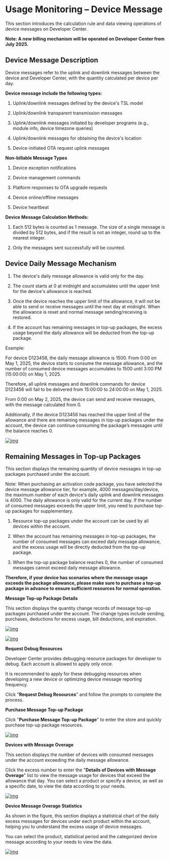 # Usage Monitoring – Device Message

This section introduces the calculation rule and data viewing operations of device messages on Developer Center.

**Note: A new billing mechanism will be operated on Developer Center from July 2025.**

## Device Message Description

Device messages refer to the uplink and downlink messages between the device and Developer Center, with the quantity calculated per device per day.

**Device message include the following types:**

1. Uplink/downlink messages defined by the device's TSL model

2. Uplink/downlink transparent transmission messages

3. Uplink/downlink messages initiated by developer programs (e.g., module info, device timezone queries)

4. Uplink/downlink messages for obtaining the device's location

5. Device-initiated OTA request uplink messages

**Non-billable Message Types**

1. Device exception notifications

2. Device management commands

3. Platform responses to OTA upgrade requests

4. Device online/offline messages

5. Device heartbeat

**Device Message Calculation Methods:**

1. Each 512 bytes is counted as 1 message. The size of a single message is divided by 512 bytes, and if the result is not an integer, round up to the nearest integer.

2. Only the messages sent successfully will be counted.

## Device Daily Message Mechanism

1. The device's daily message allowance is valid only for the day.

2. The count starts at 0 at midnight and accumulates until the upper limit for the device's allowance is reached.

3. Once the device reaches the upper limit of the allowance, it will not be able to send or receive messages until the next day at midnight. When the allowance is reset and normal message sending/receiving is restored.

4. If the account has remaining messages in top-up packages, the excess usage beyond the daily allowance will be deducted from the top-up package.

Example:

For device D123456, the daily message allowance is 1500. From 0:00 on May 1, 2025, the device starts to consume the message allowance, and the number of consumed device messages accumulates to 1500 until 3:00 PM (15:00:00) on May 1, 2025. 

Therefore, all uplink messages and downlink commands for device D123456 will fail to be delivered from 15:00:00 to 24:00:00 on May 1, 2025. 

From 0:00 on May 2, 2025, the device can send and receive messages, with the message calculated from 0.

Additionally, if the device D123456 has reached the upper limit of the allowance and there are remaining messages in top-up packages under the account, the device can continue consuming the package’s messages until the balance reaches 0.

<a data-fancybox title="img" href="/en/guide/license-statistics-01.jpg">![img](/en/guide/license-statistics-01.jpg)</a>

## Remaining Messages in Top-up Packages

This section displays the remaining quantity of device messages in top-up packages purchased under the account.

Note: When purchasing an activation code package, you have selected the device message allowance tier, for example, 4000 messages/day/device, the maximum number of each device's daily uplink and downlink messages is 4000. The daily allowance is only valid for the current day. If the number of consumed messages exceeds the upper limit, you need to purchase top-up packages for supplementary.

1. Resource top-up packages under the account can be used by all devices within the account.

2. When the account has remaining messages in top-up packages, the number of consumed messages can exceed daily message allowance, and the excess usage will be directly deducted from the top-up package.

3. When the top-up package balance reaches 0, the number of consumed messages cannot exceed daily message allowance.

**Therefore, if your device has scenarios where the message usage exceeds the package allowance, please make sure to purchase a top-up package in advance to ensure sufficient resources for normal operation.**

**Message Top-up Package Details**

This section displays the quantity change records of message top-up packages purchased under the account. The change types include sending, purchases, deductions for excess usage, bill deductions, and expiration.

<a data-fancybox title="img" href="/en/guide/license-statistics-02.jpg">![img](/en/guide/license-statistics-02.jpg)</a>

<a data-fancybox title="img" href="/en/guide/license-statistics-03.jpg">![img](/en/guide/license-statistics-03.jpg)</a>

**Request Debug Resources**

Developer Center provides debugging resource packages for developer to debug. Each account is allowed to apply only once.

It is recommended to apply for these debugging resources when developing a new device or optimizing device message reporting frequency.

Click "**Request Debug Resources**" and follow the prompts to complete the process.

**Purchase Message Top-up Package**

Click "**Purchase Message Top-up Package**" to enter the store and quickly purchase top-up package resources.

<a data-fancybox title="img" href="/en/guide/license-statistics-04.jpg">![img](/en/guide/license-statistics-04.jpg)</a>

**Devices with Message Overage**

This section displays the number of devices with consumed messages under the account exceeding the daily message allowance.

Click the excess number to enter the "**Details of Devices with Message Overage**" list to view the message usage for devices that exceed the allowance that day. You can select a product or specify a device, as well as a specific date, to view the data according to your needs.

<a data-fancybox title="img" href="/en/guide/license-statistics-05.jpg">![img](/en/guide/license-statistics-05.jpg)</a>


**Device Message Overage Statistics**

As shown in the figure, this section displays a statistical chart of the daily excess messages for devices under each product within the account, helping you to understand the excess usage of device messages.

You can select the product, statistical period and the categorized device message according to your needs to view the data.

<a data-fancybox title="img" href="/en/guide/license-statistics-06.jpg">![img](/en/guide/license-statistics-06.jpg)</a>